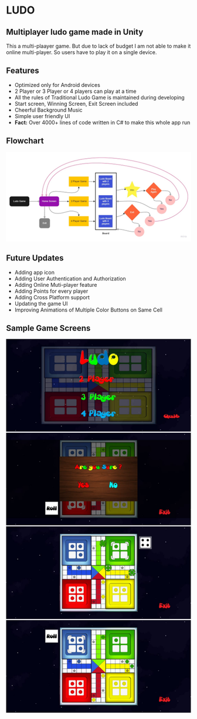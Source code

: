 # LUDO

## Multiplayer ludo game made in Unity

This a multi-plaayer game. But due to lack of budget I am not able to make it online multi-player. So users have to play it on a single device.

## Features

<ul>
  <li>Optimized only for Android devices</li>
  <li>2 Player or 3 Player or 4 players can play at a time</li>
  <li>All the rules of Traditional Ludo Game is maintained during developing</li>
  <li>Start screen, Winning Screen, Exit Screen included</li>
  <li>Cheerful Background Music</li>
  <li>Simple user friendly UI</li>
  <li><b>Fact:</b> Over 4000+ lines of code written in C# to make this whole app run</li>
</ul>

## Flowchart 

<img src="Wireframe.jpg" />

## Future Updates

<ul>
  <li>Adding app icon</li>
  <li>Adding User Authentication and Authorization</li>
  <li>Adding Online Muti-player feature</li>
  <li>Adding Points for every player</li>
  <li>Adding Cross Platform support</li>
  <li>Updating the game UI</li>
  <li>Improving Animations of Multiple Color Buttons on Same Cell</li>
</ul>

## Sample Game Screens

<p align="center">
  <img src="Screen1.jpeg" />
  <img src="Screen2.jpeg" />
  <img src="Screen3.jpeg" />
  <img src="Screen4.jpeg" />
 </p>
